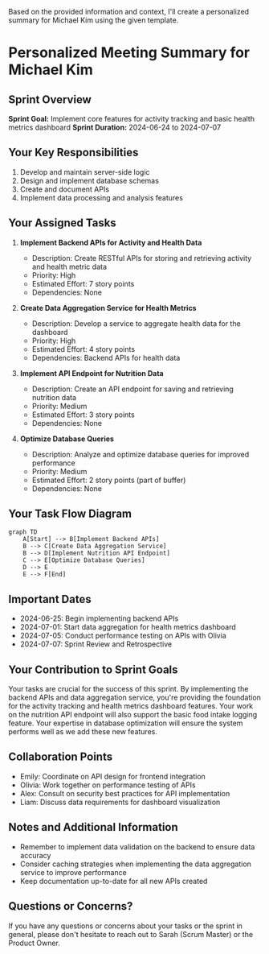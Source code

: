 Based on the provided information and context, I'll create a personalized summary for Michael Kim using the given template.

# Personalized Meeting Summary for Michael Kim

## Sprint Overview
**Sprint Goal:** Implement core features for activity tracking and basic health metrics dashboard
**Sprint Duration:** 2024-06-24 to 2024-07-07

## Your Key Responsibilities
1. Develop and maintain server-side logic
2. Design and implement database schemas
3. Create and document APIs
4. Implement data processing and analysis features

## Your Assigned Tasks
1. **Implement Backend APIs for Activity and Health Data**
   - Description: Create RESTful APIs for storing and retrieving activity and health metric data
   - Priority: High
   - Estimated Effort: 7 story points
   - Dependencies: None

2. **Create Data Aggregation Service for Health Metrics**
   - Description: Develop a service to aggregate health data for the dashboard
   - Priority: High
   - Estimated Effort: 4 story points
   - Dependencies: Backend APIs for health data

3. **Implement API Endpoint for Nutrition Data**
   - Description: Create an API endpoint for saving and retrieving nutrition data
   - Priority: Medium
   - Estimated Effort: 3 story points
   - Dependencies: None

4. **Optimize Database Queries**
   - Description: Analyze and optimize database queries for improved performance
   - Priority: Medium
   - Estimated Effort: 2 story points (part of buffer)
   - Dependencies: None

## Your Task Flow Diagram

```mermaid
graph TD
    A[Start] --> B[Implement Backend APIs]
    B --> C[Create Data Aggregation Service]
    B --> D[Implement Nutrition API Endpoint]
    C --> E[Optimize Database Queries]
    D --> E
    E --> F[End]
```

## Important Dates
- 2024-06-25: Begin implementing backend APIs
- 2024-07-01: Start data aggregation for health metrics dashboard
- 2024-07-05: Conduct performance testing on APIs with Olivia
- 2024-07-07: Sprint Review and Retrospective

## Your Contribution to Sprint Goals
Your tasks are crucial for the success of this sprint. By implementing the backend APIs and data aggregation service, you're providing the foundation for the activity tracking and health metrics dashboard features. Your work on the nutrition API endpoint will also support the basic food intake logging feature. Your expertise in database optimization will ensure the system performs well as we add these new features.

## Collaboration Points
- Emily: Coordinate on API design for frontend integration
- Olivia: Work together on performance testing of APIs
- Alex: Consult on security best practices for API implementation
- Liam: Discuss data requirements for dashboard visualization

## Notes and Additional Information
- Remember to implement data validation on the backend to ensure data accuracy
- Consider caching strategies when implementing the data aggregation service to improve performance
- Keep documentation up-to-date for all new APIs created

## Questions or Concerns?
If you have any questions or concerns about your tasks or the sprint in general, please don't hesitate to reach out to Sarah (Scrum Master) or the Product Owner.